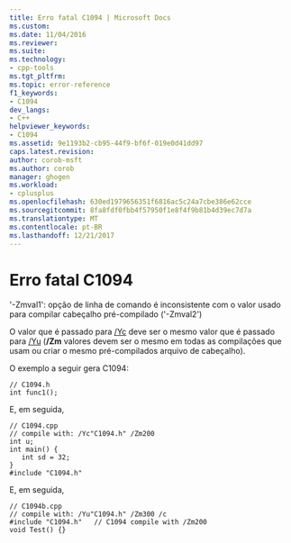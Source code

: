 ```yaml
---
title: Erro fatal C1094 | Microsoft Docs
ms.custom: 
ms.date: 11/04/2016
ms.reviewer: 
ms.suite: 
ms.technology:
- cpp-tools
ms.tgt_pltfrm: 
ms.topic: error-reference
f1_keywords:
- C1094
dev_langs:
- C++
helpviewer_keywords:
- C1094
ms.assetid: 9e1193b2-cb95-44f9-bf6f-019e0d41dd97
caps.latest.revision: 
author: corob-msft
ms.author: corob
manager: ghogen
ms.workload:
- cplusplus
ms.openlocfilehash: 630ed1979656351f6816ac5c24a7cbe386e62cce
ms.sourcegitcommit: 8fa8fdf0fbb4f57950f1e8f4f9b81b4d39ec7d7a
ms.translationtype: MT
ms.contentlocale: pt-BR
ms.lasthandoff: 12/21/2017
---
```

# <a name="fatal-error-c1094"></a>Erro fatal C1094
'-Zmval1': opção de linha de comando é inconsistente com o valor usado para compilar cabeçalho pré-compilado ('-Zmval2')  
  
 O valor que é passado para [/Yc](../../build/reference/yc-create-precompiled-header-file.md) deve ser o mesmo valor que é passado para [/Yu](../../build/reference/yu-use-precompiled-header-file.md) (**/Zm** valores devem ser o mesmo em todas as compilações que usam ou criar o mesmo pré-compilados arquivo de cabeçalho).  
  
 O exemplo a seguir gera C1094:  
  
```  
// C1094.h  
int func1();  
```  
  
 E, em seguida,  
  
```  
// C1094.cpp  
// compile with: /Yc"C1094.h" /Zm200  
int u;  
int main() {  
   int sd = 32;  
}  
#include "C1094.h"  
```  
  
 E, em seguida,  
  
```  
// C1094b.cpp  
// compile with: /Yu"C1094.h" /Zm300 /c  
#include "C1094.h"   // C1094 compile with /Zm200  
void Test() {}  
```